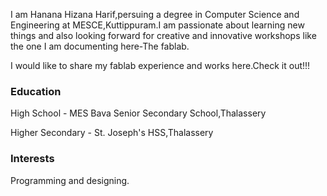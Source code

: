 
   I am Hanana Hizana Harif,persuing a degree in Computer Science and Engineering at MESCE,Kuttippuram.I am passionate about learning new things and also looking forward for creative and innovative workshops like the one I am documenting here-The fablab.
  
   I would like to share my fablab experience and works here.Check it out!!!

### Education

High School - MES Bava Senior Secondary School,Thalassery

Higher Secondary - St. Joseph's HSS,Thalassery

### Interests

Programming and designing.

